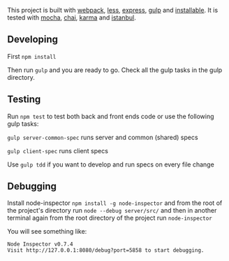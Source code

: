 This project is built with [webpack](http://webpack.github.io/), [less](http://lesscss.org/), [express](http://expressjs.com/), [gulp](http://gulpjs.com/) and [installable](https://www.npmjs.org/package/installable).
It is tested with [mocha](http://visionmedia.github.io/mocha/), [chai](http://chaijs.com/), [karma](http://karma-runner.github.io/) and [istanbul](http://gotwarlost.github.io/istanbul/).

## Developing
First `npm install`

Then run `gulp` and you are ready to go. Check all the gulp tasks in the gulp directory.

## Testing
Run `npm test` to test both back and front ends code or use the following gulp tasks:

`gulp server-common-spec` runs server and common (shared) specs

`gulp client-spec` runs client specs

Use `gulp tdd` if you want to develop and run specs on every file change

## Debugging
Install node-inspector
`npm install -g node-inspector`
and from the root of the project's directory run 
`node --debug server/src/`
and then in another terminal again from the root directory of the project run
`node-inspector`

You will see something like:
```
Node Inspector v0.7.4
Visit http://127.0.0.1:8080/debug?port=5858 to start debugging.
```
